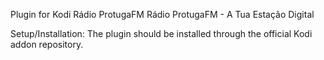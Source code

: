 Plugin for Kodi Rádio ProtugaFM
Rádio ProtugaFM - A Tua Estação Digital

Setup/Installation: 
The plugin should be installed through the official Kodi addon repository.
